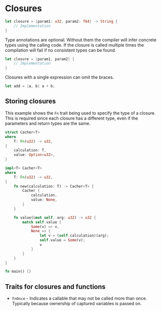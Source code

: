 # Closures

```rust
let closure = |param1: u32, param2: f64| -> String {
    // Implementation
}
```

Type annotations are optional. Without them the compiler will infer concrete types using the calling code. If the closure is called multiple times the compilation will fail if no consistent types can be found.

```rust
let closure = |param1, param2| {
    // Implementation
}
```

Closures with a single expression can omit the braces.

```rust
let add = |a, b| a + b;
```

## Storing closures
This example shows the `Fn` trait being used to specify the type of a closure. This is required since each closure has a different type, even if the parameters and return types are the same.

```rust
struct Cacher<T>
where
    T: Fn(u32) -> u32,
{
    calculation: T,
    value: Option<u32>,
}

impl<T> Cacher<T>
where
    T: Fn(u32) -> u32,
{
    fn new(calculation: T) -> Cacher<T> {
        Cacher {
            calculation,
            value: None,
        }
    }

    fn value(&mut self, arg: u32) -> u32 {
        match self.value {
            Some(v) => v,
            None => {
                let v = (self.calculation)(arg);
                self.value = Some(v);
                v
            }
        }
    }
}

fn main() {}
```

## Traits for closures and functions

- `FnOnce` - Indicates a callable that may not be called more than once. Typically because ownership of captured variables is passed on.
